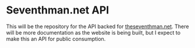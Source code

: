 # Seventhman.net API

This will be the repository for the API backed for [theseventhman.net](https://theseventhman.net/).
There will be more documentation as the website is being built, but I expect to make this an API
for public consumption.
